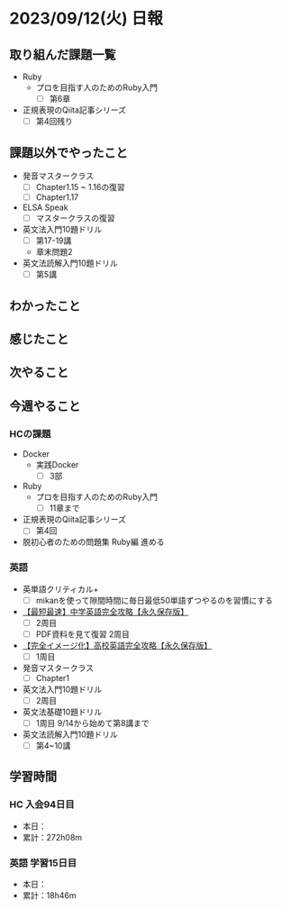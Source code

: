 # 2023/09/12(火) 日報

## 取り組んだ課題一覧

- Ruby
  - プロを目指す人のためのRuby入門
    - [ ] 第6章

- 正規表現のQiita記事シリーズ
  - [ ] 第4回残り

## 課題以外でやったこと

- 発音マスタークラス
  - [ ] Chapter1.15 ~ 1.16の復習
  - [ ] Chapter1.17
- ELSA Speak
  - [ ] マスタークラスの復習
- 英文法入門10題ドリル
  - [ ] 第17-19講
  - 章末問題2
- 英文法読解入門10題ドリル
  - [ ] 第5講

## わかったこと

## 感じたこと

## 次やること

## 今週やること

### HCの課題

- Docker
  - 実践Docker
    - [ ] 3部

- Ruby
  - プロを目指す人のためのRuby入門
    - [ ] 11章まで

- 正規表現のQiita記事シリーズ
  - [ ] 第4回

- 脱初心者のための問題集 Ruby編 進める

### 英語

- 英単語クリティカル+
  - [ ] mikanを使って隙間時間に毎日最低50単語ずつやるのを習慣にする
- [【最短最速】中学英語完全攻略【永久保存版】](https://youtu.be/-d-CgIl1ce4?si=zrok9COv967OIJQ7)
  - [ ] 2周目
  - [ ] PDF資料を見て復習 2周目
- [【完全イメージ化】高校英語完全攻略【永久保存版】](https://youtu.be/BegXZFcipUc?si=JXtKsP6Se6ZMYuBl)
  - [ ] 1周目
- 発音マスタークラス
  - [ ] Chapter1
- 英文法入門10題ドリル
  - [ ] 2周目
- 英文法基礎10題ドリル
  - [ ] 1周目 9/14から始めて第8講まで
- 英文法読解入門10題ドリル
  - [ ] 第4~10講

## 学習時間

### HC 入会94日目

- 本日：
- 累計：272h08m

### 英語 学習15日目

- 本日：
- 累計：18h46m
